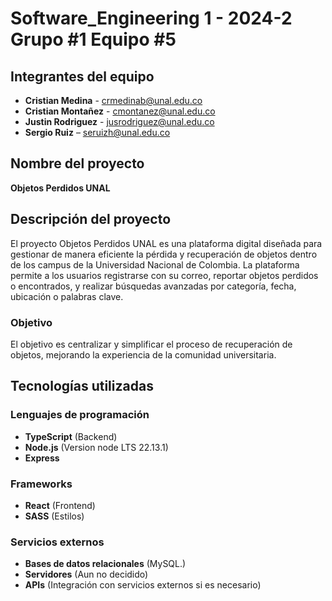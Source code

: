 # Software_Engineering 1 - 2024-2 Grupo #1 Equipo #5

## Integrantes del equipo
- **Cristian Medina** - crmedinab@unal.edu.co
- **Cristian Montañez** - cmontanez@unal.edu.co
- **Justin Rodriguez** - jusrodriguez@unal.edu.co
- **Sergio Ruiz** – seruizh@unal.edu.co

## Nombre del proyecto
**Objetos Perdidos UNAL**

## Descripción del proyecto
El proyecto Objetos Perdidos UNAL es una plataforma digital diseñada para gestionar de manera eficiente la pérdida y recuperación de objetos dentro de los campus de la Universidad Nacional de Colombia. La plataforma permite a los usuarios registrarse con su correo, reportar objetos perdidos o encontrados, y realizar búsquedas avanzadas por categoría, fecha, ubicación o palabras clave.

### Objetivo
El objetivo es centralizar y simplificar el proceso de recuperación de objetos, mejorando la experiencia de la comunidad universitaria.

## Tecnologías utilizadas

### Lenguajes de programación
- **TypeScript** (Backend)
- **Node.js** (Version node LTS 22.13.1)
- **Express**

### Frameworks
- **React** (Frontend)
- **SASS** (Estilos)

### Servicios externos
- **Bases de datos relacionales** (MySQL.)
- **Servidores** (Aun no decidido)
- **APIs** (Integración con servicios externos si es necesario)
